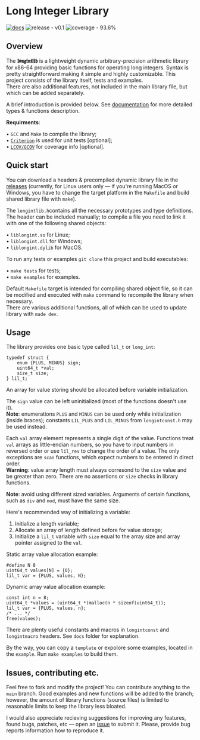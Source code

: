 # Long Integer Library

[![docs](https://img.shields.io/badge/docs-blue)](https://github.com/l8stwisd8m/longintlib/blob/main/docs/Documentation.md)
![release - v0.1](https://img.shields.io/badge/release-v0.1-blueviolet)
![coverage - 93.6%](https://img.shields.io/static/v1?label=coverage&message=93.6%&color=violet)

## Overview

The **𝖑𝖔𝖓𝖌𝖎𝖓𝖙𝖑𝖎𝖇** is a lightweight dynamic arbitrary-precision arithmetic library for x86-64 providing basic functions for operating long integers. Syntax is pretty straightforward making it simple and highly customizable. This project consists of the library itself, tests and examples.  
There are also additional features, not included in the main library file, but which can be added separately.

A brief introduction is provided below. See [documentation](https://github.com/l8stwisd8m/longintlib/blob/main/docs/Documentation.md) for more detailed types & functions description.

**Requirments**:  

• `GCC` and `Make` to compile the library;  
• [`Criterion`](https://github.com/Snaipe/Criterion) is used for unit tests [optional];  
• [`LCOV/GCOV`](https://github.com/linux-test-project/lcov) for coverage info [optional].  

## Quick start

You can download a headers & precompiled dynamic library file in the [releases](https://github.com/l8stwisd8m/longintlib/releases) (currently, for Linux users only — if you're running MacOS or Windows, you have to change the target platform in the `Makefile` and build shared library file with `make`).

The `longintlib.h`contains all the necessary prototypes and type definitions. The header can be included manually; to compile a file you need to link it with one of the following shared objects:  

• `liblongint.so` for Linux;  
• `liblongint.dll` for Windows;  
• `liblongint.dylib` for MacOS.  

To run any tests or examples `git clone` this project and build executables:  

• `make tests` for tests;  
• `make examples` for examples.  

Default `Makefile` target is intended for compiling shared object file, so it can be modified and executed with `make` command to recompile the library when necessary.  
There are various additional functions, all of which can be used to update library with `made dev`.

## Usage

The library provides one basic type called `lil_t` or `long_int`:

```
typedef struct {
    enum {PLUS, MINUS} sign;
    uint64_t *val;
    size_t size;
} lil_t;
```

An array for value storing should be allocated before variable initialization.

The `sign` value can be left uninitialized (most of the functions doesn't use it).  
**Note**: enumerations `PLUS` and `MINUS` can be used only while initialization (inside braces); constants `LIL_PLUS` and `LIL_MINUS` from `longintconst.h` may be used instead.

Each `val` array element represents a single digit of the value. Functions treat `val` arrays as little-endian numbers, so you have to input numbers in reversed order or use `lil_rev` to change the order of a value. The only exceptions are `scan` functions, which expect numbers to be entered in direct order.  
**Warning**: value array length must always corresond to the `size` value and be greater than zero. There are no assertions or `size` checks in library functions.

**Note**: avoid using different sized variables. Arguments of certain functions, such as `div` and `mod`, must have the same size.

Here's recommended way of initializing a variable:

1. Initialize a length variable;
2. Allocate an array of length defined before for value storage;
3. Initialize a `lil_t` variable with `size` equal to the array size and array pointer assigned to the `val`.

Static array value allocation example:

```
#define N 8
uint64_t values[N] = {0};
lil_t var = {PLUS, values, N};
```

Dynamic array value allocation example:

```
const int n = 8;
uint64_t *values = (uint64_t *)malloc(n * sizeof(uint64_t));
lil_t var = {PLUS, values, n};
/* ... */
free(values);
```

There are plenty useful constants and macros in `longintconst` and `longintmacro` headers. See `docs` folder for explanation.

By the way, you can copy a `template` or expolore some examples, located in the `example`. Run `make examples` to build them.

## Issues, contributing etc.

Feel free to fork and modify the project! You can contribute anything to the `main` branch. Good examples and new functions will be added to the branch; however, the amount of library functions (source files) is limited to reasonable limits to keep the library less bloated.

I would also appreciate recieving suggestions for improving any features, found bugs, patches, etc — open an [issue](https://github.com/l8stwisd8m/longintlib/issues) to submit it. Please, provide bug reports information how to reproduce it.
